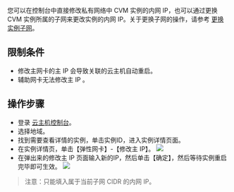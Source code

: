 您可以在控制台中直接修改私有网络中 CVM 实例的内网 IP，也可以通过更换 CVM 实例所属的子网来更改实例的内网 IP。关于更换子网的操作，请参考 [更换实例子网](https://cloud.tencent.com/document/product/213/16565)。

## 限制条件

- 修改主网卡的主 IP 会导致关联的云主机自动重启。
- 辅助网卡无法修改主 IP 。

## 操作步骤

- 登录 [云主机控制台](https://console.cloud.tencent.com/cvm/index)。
- 选择地域。
- 找到需要查看详情的实例，单击实例ID，进入实例详情页面。
- 在实例详情页，单击【弹性网卡】-【修改主 IP】。
![](https://main.qcloudimg.com/raw/8ed95250a179ea85b003df79178087a9.png)
- 在弹出来的修改主 IP 页面输入新的IP，然后单击【确定】，然后等待实例重启完毕即可生效。
![](https://main.qcloudimg.com/raw/a1828fa41fbed3efabd78636f435188a.png)
>注意：只能填入属于当前子网 CIDR 的内网 IP。
